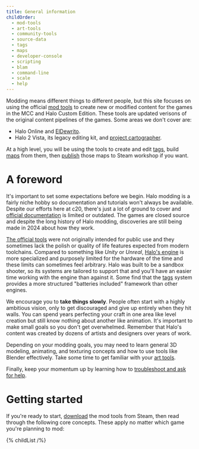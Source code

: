 ```yaml
---
title: General information
childOrder:
  - mod-tools
  - art-tools
  - community-tools
  - source-data
  - tags
  - maps
  - developer-console
  - scripting
  - blam
  - command-line
  - scale
  - help
---
```

Modding means different things to different people, but this site focuses on using the official [mod tools](~mod-tools) to create new or modified content for the games in the MCC and Halo Custom Edition. These tools are updated verisons of the original content pipelines of the games. Some areas we don't cover are:
* Halo Online and [ElDewrito](https://www.eldewrito.org/).
* Halo 2 Vista, its legacy editing kit, and [project cartographer](https://www.cartographer.online/).

At a high level, you will be using the tools to create and edit [tags](~), build [maps](~) from them, then [publish](~excession) those maps to Steam workshop if you want.

# A foreword
It's important to set some expectations before we begin. Halo modding is a fairly niche hobby so documentation and tutorials won't always be available. Despite our efforts here at c20, there's just a lot of ground to cover and [official documentation](https://learn.microsoft.com/en-us/halo-master-chief-collection/) is limited or outdated. The games are closed source and despite the long history of Halo modding, discoveries are still being made in 2024 about how they work.

[The official tools](~mod-tools) were not originally intended for public use and they sometimes lack the polish or quality of life features expected from modern toolchains. Compared to something like _Unity_ or _Unreal_, [Halo's engine](~general/blam) is more specialized and purposely limited for the hardware of the time and these limits can sometimes feel arbitrary. Halo was built to be a sandbox shooter, so its systems are tailored to support that and you'll have an easier time working with the engine than against it. Some find that the [tags](~) system provides a more structured "batteries included" framework than other engines.

We encourage you to **take things slowly**. People often start with a highly ambitious vision, only to get discouraged and give up entirely when they hit walls. You can spend years perfecting your craft in one area like level creation but still know nothing about another like animation. It's important to make small goals so you don't get overwhelmed. Remember that Halo's content was created by dozens of artists and designers over years of work.

Depending on your modding goals, you may need to learn general 3D modeling, animating, and texturing concepts and how to use tools like Blender effectively. Take some time to get familiar with your [art tools](~).

Finally, keep your momentum up by learning how to [troubleshoot and ask for help](~help).

# Getting started
If you're ready to start, [download](~mod-tools#installation) the mod tools from Steam, then read through the following core concepts. These apply no matter which game you're planning to mod:

{% childList /%}